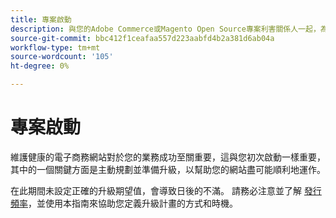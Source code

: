 ```yaml
---
title: 專案啟動
description: 與您的Adobe Commerce或Magento Open Source專案利害關係人一起，為升級程式設定正確的期望。
source-git-commit: bbc412f1ceafaa557d223aabfd4b2a381d6ab04a
workflow-type: tm+mt
source-wordcount: '105'
ht-degree: 0%

---
```



# 專案啟動

維護健康的電子商務網站對於您的業務成功至關重要，這與您初次啟動一樣重要，其中的一個關鍵方面是主動規劃並準備升級，以幫助您的網站盡可能順利地運作。

在此期間未設定正確的升級期望值，會導致日後的不滿。 請務必注意並了解 [發行頻率](https://devdocs.magento.com/release/)，並使用本指南來協助您定義升級計畫的方式和時機。
